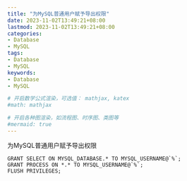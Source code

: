 ```yaml
---
title: "为MySQL普通用户赋予导出权限"
date: 2023-11-02T13:49:21+08:00
lastmod: 2023-11-02T13:49:21+08:00
categories:
- Database
- MySQL
tags:
- Database
- MySQL
keywords:
- Database
- MySQL

# 开启数学公式渲染，可选值： mathjax, katex
#math: mathjax

# 开启各种图渲染，如流程图、时序图、类图等
#mermaid: true
---
```


为MySQL普通用户赋予导出权限

```text
GRANT SELECT ON MYSQL_DATABASE.* TO MYSQL_USERNAME@`%`;
GRANT PROCESS ON *.* TO MYSQL_USERNAME@`%`;
FLUSH PRIVILEGES;
```
<!--more-->